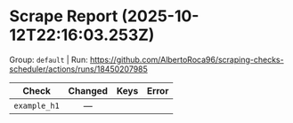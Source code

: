 # Scrape Report (2025-10-12T22:16:03.253Z)

Group: `default`  |  Run: https://github.com/AlbertoRoca96/scraping-checks-scheduler/actions/runs/18450207985

| Check | Changed | Keys | Error |
|---|:---:|:--|:--|
| `example_h1` | — |  |  |
